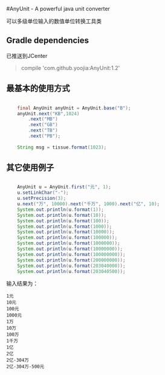 #AnyUnit - A powerful java unit converter

可以多级单位输入的数值单位转换工具类

## Gradle dependencies

已推送到JCenter

> compile 'com.github.yoojia:AnyUnit:1.2'

## 最基本的使用方式

```java

    final AnyUnit anyUnit = AnyUnit.base("B");
    anyUnit.next("KB",1024)
        .next("MB")
        .next("GB")
        .next("TB")
        .next("PB");
        
    String msg = tissue.format(1023);

```
## 其它使用例子

```java

    AnyUnit u = AnyUnit.first("元", 1);
    u.setLinkChar("-");
    u.setPrecision(3);
    u.next("万", 10000).next("千万", 1000).next("亿", 10);
    System.out.println(u.format(1));
    System.out.println(u.format(10));
    System.out.println(u.format(100));
    System.out.println(u.format(1000));
    System.out.println(u.format(10000));
    System.out.println(u.format(100000));
    System.out.println(u.format(1000000));
    System.out.println(u.format(10000000));
    System.out.println(u.format(100000000));
    System.out.println(u.format(200000000));
    System.out.println(u.format(203040000));
    System.out.println(u.format(203040500));

```
输入结果为：

    1元
    10元
    100元
    1000元
    1万
    10万
    100万
    1千万
    1亿
    2亿
    2亿-304万
    2亿-304万-500元

        
    

